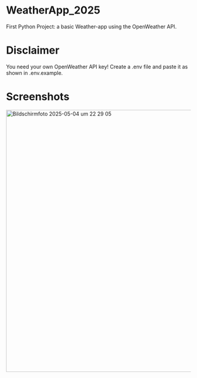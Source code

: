 # WeatherApp_2025

First Python Project: a basic Weather-app using the OpenWeather API.

# Disclaimer

You need your own OpenWeather API key! Create a .env file and paste it as shown in .env.example.

# Screenshots

<img width="712" alt="Bildschirmfoto 2025-05-04 um 22 29 05" src="https://github.com/user-attachments/assets/08203858-7b9c-4113-a5a3-5341dca3f759" />

